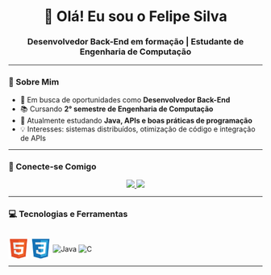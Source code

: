 <h1 align="center">👋 Olá! Eu sou o Felipe Silva</h1>
<h3 align="center">Desenvolvedor Back-End em formação | Estudante de Engenharia de Computação</h3>

---

### 🧠 Sobre Mim
- 🎯 Em busca de oportunidades como **Desenvolvedor Back-End**  
- 📚 Cursando **2° semestre de Engenharia de Computação**  
- 🚀 Atualmente estudando **Java, APIs e boas práticas de programação**  
- 💡 Interesses: sistemas distribuídos, otimização de código e integração de APIs  

---

### 🔗 Conecte-se Comigo
<p align="center">
  <a href="https://www.linkedin.com/in/felipesilvape/">
    <img src="https://img.shields.io/badge/-LinkedIn-0A66C2?style=for-the-badge&logo=linkedin&logoColor=white">
  </a>
  <a href="mailto:pesilva.felipe@gmail.com">
    <img src="https://img.shields.io/badge/-Gmail-D14836?style=for-the-badge&logo=gmail&logoColor=white">
  </a>
</p>

---

### 💻 Tecnologias e Ferramentas
<div style="display: inline_block"><br>
  <img align="center" alt="HTML" height="40" width="40" src="https://raw.githubusercontent.com/devicons/devicon/master/icons/html5/html5-original.svg">
  <img align="center" alt="CSS" height="40" width="40" src="https://raw.githubusercontent.com/devicons/devicon/master/icons/css3/css3-original.svg">
  <img align="center" alt="Java" height="40" width="40" src="https://cdn.jsdelivr.net/gh/devicons/devicon/icons/java/java-original.svg">
  <img align="center" alt="C" height="40" width="40" src="https://cdn.jsdelivr.net/gh/devicons/devicon/icons/c/c-original.svg">
</div>

---
